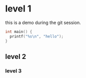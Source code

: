 
# level 1

this is a demo during the git session.

```c++
int main() {
  printf("%s\n", "hello");
}
```

## level 2

### level 3
